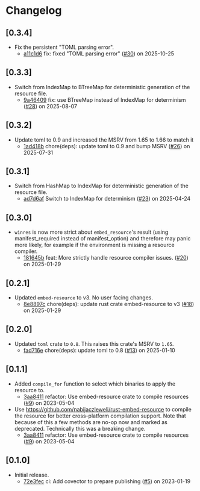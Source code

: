 # Changelog

## \[0.3.4]

- Fix the persistent "TOML parsing error".
  - [a11c1d6](https://github.com/tauri-apps/winres/commit/a11c1d6f16b0cb7ec58abb841394096592259e1f) fix: fixed "TOML parsing error" ([#30](https://github.com/tauri-apps/winres/pull/30)) on 2025-10-25

## \[0.3.3]

- Switch from IndexMap to BTreeMap for deterministic generation of the resource file.
  - [9a46409](https://github.com/tauri-apps/winres/commit/9a464098c18d4034735fa970877d1b45575de192) fix: use BTreeMap instead of IndexMap for determinism ([#28](https://github.com/tauri-apps/winres/pull/28)) on 2025-08-07

## \[0.3.2]

- Update toml to 0.9 and increased the MSRV from 1.65 to 1.66 to match it
  - [1ad418b](https://github.com/tauri-apps/winres/commit/1ad418b6e510097187d8ca7d1fb0f1ca4ec2f829) chore(deps): update toml to 0.9 and bump MSRV ([#26](https://github.com/tauri-apps/winres/pull/26)) on 2025-07-31

## \[0.3.1]

- Switch from HashMap to IndexMap for deterministic generation of the resource file.
  - [ad7d6af](https://github.com/tauri-apps/winres/commit/ad7d6afa03237f9f07790ddc0161ca1620672dec) Switch to IndexMap for determinism ([#23](https://github.com/tauri-apps/winres/pull/23)) on 2025-04-24

## \[0.3.0]

- `winres` is now more strict about `embed_resource`'s result (using manifest_required instead of manifest_option) and therefore may panic more likely, for example if the environment is missing a resource compiler.
  - [181645b](https://github.com/tauri-apps/winres/commit/181645b7fdfdc96da58df7e839bc2a14897d6233) feat: More strictly handle resource compiler issues. ([#20](https://github.com/tauri-apps/winres/pull/20)) on 2025-01-29

## \[0.2.1]

- Updated `embed-resource` to v3. No user facing changes.
  - [8e8897c](https://github.com/tauri-apps/winres/commit/8e8897c470e81f211a12a45edd5534926f2c691f) chore(deps): update rust crate embed-resource to v3 ([#18](https://github.com/tauri-apps/winres/pull/18)) on 2025-01-29

## \[0.2.0]

- Updated `toml` crate to `0.8`. This raises this crate's MSRV to `1.65`.
  - [fad716e](https://github.com/tauri-apps/winres/commit/fad716eb94ee178b5e886ec280707bbc5589b029) chore(deps): update toml to 0.8 ([#13](https://github.com/tauri-apps/winres/pull/13)) on 2025-01-10

## \[0.1.1]

- Added `compile_for` function to select which binaries to apply the resource to.
  - [3aa8411](https://github.com/tauri-apps/winres/commit/3aa84115f6a80d74fd28f4f8c81ef734ccb1c37e) refactor: Use embed-resource crate to compile resources ([#9](https://github.com/tauri-apps/winres/pull/9)) on 2023-05-04
- Use https://github.com/nabijaczleweli/rust-embed-resource to compile the resource for better cross-platform compilation support. Note that because of this a few methods are no-op now and marked as deprecated. Technically this was a breaking change.
  - [3aa8411](https://github.com/tauri-apps/winres/commit/3aa84115f6a80d74fd28f4f8c81ef734ccb1c37e) refactor: Use embed-resource crate to compile resources ([#9](https://github.com/tauri-apps/winres/pull/9)) on 2023-05-04

## \[0.1.0]

- Initial release.
  - [72e3fec](https://github.com/tauri-apps/winres/commit/72e3fecc69ad4fe6eaabc53a3f714d1ef6d39ad8) ci: Add covector to prepare publishing ([#5](https://github.com/tauri-apps/winres/pull/5)) on 2023-01-19
